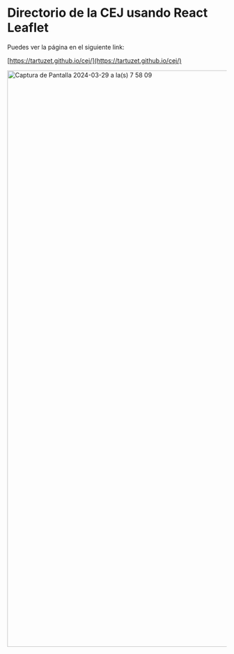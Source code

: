 # Directorio de la CEJ usando React Leaflet

Puedes ver la página en el siguiente link:

[https://tartuzet.github.io/cej/](https://tartuzet.github.io/cej/)

<img width="1320" alt="Captura de Pantalla 2024-03-29 a la(s) 7 58 09" src="https://github.com/tartuzet/cej/assets/20690869/c2fe3c0e-78f5-44ed-850c-5de604091763">





